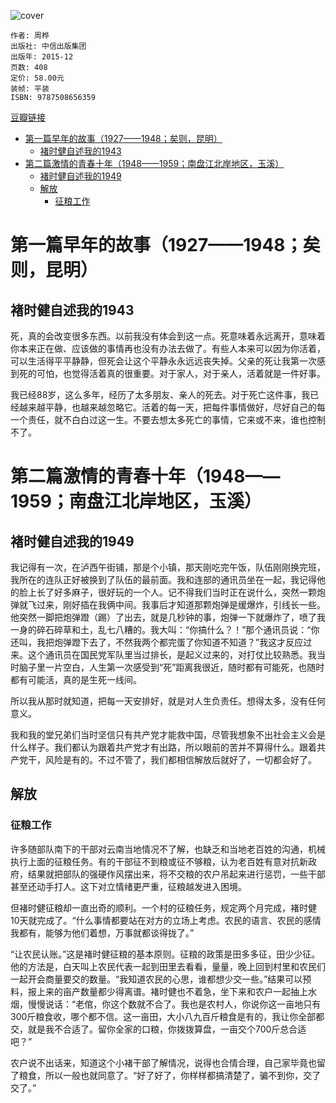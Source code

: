 ![cover](https://img1.doubanio.com/view/subject/s/public/s28340158.jpg)

    作者: 周桦
    出版社: 中信出版集团
    出版年: 2015-12
    页数: 408
    定价: 58.00元
    装帧: 平装
    ISBN: 9787508656359

[豆瓣链接](https://book.douban.com/subject/26664352/)

- [第一篇早年的故事（1927——1948；矣则，昆明）](#第一篇早年的故事19271948矣则昆明)
  - [褚时健自述我的1943](#褚时健自述我的1943)
- [第二篇激情的青春十年（1948——1959；南盘江北岸地区，玉溪）](#第二篇激情的青春十年19481959南盘江北岸地区玉溪)
  - [褚时健自述我的1949](#褚时健自述我的1949)
  - [解放](#解放)
    - [征粮工作](#征粮工作)

# 第一篇早年的故事（1927——1948；矣则，昆明）
## 褚时健自述我的1943
死，真的会改变很多东西。以前我没有体会到这一点。死意味着永远离开，意味着你本来正在做、应该做的事情再也没有办法去做了。有些人本来可以因为你活着，可以生活得平平静静，但死会让这个平静永永远远丧失掉。父亲的死让我第一次感到死的可怕，也觉得活着真的很重要。对于家人，对于亲人，活着就是一件好事。

我已经88岁，这么多年，经历了太多朋友、亲人的死去。对于死亡这件事，我已经越来越平静，也越来越忽略它。活着的每一天，把每件事情做好，尽好自己的每一个责任，就不白白过这一生。不要去想太多死亡的事情，它来或不来，谁也控制不了。

# 第二篇激情的青春十年（1948——1959；南盘江北岸地区，玉溪）
## 褚时健自述我的1949
我记得有一次，在泸西午街铺，那是个小镇，那天刚吃完午饭，队伍刚刚换完班，我所在的连队正好被换到了队伍的最前面。我和连部的通讯员坐在一起，我记得他的脸上长了好多麻子，很好玩的一个人。记不得我们当时正在说什么，突然一颗炮弹就飞过来，刚好插在我俩中间。我事后才知道那颗炮弹是缓爆炸，引线长一些。他突然一脚把炮弹蹬（踢）了出去，就是几秒钟的事，炮弹一下就爆炸了，喷了我一身的碎石碎草和土，乱七八糟的。我大叫：“你搞什么？！”那个通讯员说：“你还叫，我把炮弹蹬下去了，不然我两个都完蛋了你知道不知道？”我这才反应过来。这个通讯员在国民党军队里当过排长，是起义过来的，对打仗比较熟悉。我当时脑子里一片空白，人生第一次感受到“死”距离我很近，随时都有可能死，也随时都有可能活，真的是生死一线间。

所以我从那时就知道，把每一天安排好，就是对人生负责任。想得太多，没有任何意义。

我和我的堂兄弟们当时坚信只有共产党才能救中国，尽管我想象不出社会主义会是什么样子。我们都认为跟着共产党才有出路，所以眼前的苦并不算得什么。跟着共产党干，风险是有的。不过不管了，我们都相信解放后就好了，一切都会好了。

## 解放
### 征粮工作
许多随部队南下的干部对云南当地情况不了解，也缺乏和当地老百姓的沟通，机械执行上面的征粮任务。有的干部征不到粮或征不够粮，认为老百姓有意对抗新政府，结果就把部队的强硬作风摆出来，将不交粮的农户吊起来进行惩罚，一些干部甚至还动手打人。这下对立情绪更严重，征粮越发进入困境。

但褚时健征粮却一直出奇的顺利。一个村的征粮任务，规定两个月完成，褚时健10天就完成了。“什么事情都要站在对方的立场上考虑。农民的语言、农民的感情我都有，能够为他们着想，万事就都谈得拢了。”

“让农民认账。”这是褚时健征粮的基本原则。征粮的政策是田多多征，田少少征。他的方法是，白天叫上农民代表一起到田里去看看，量量，晚上回到村里和农民们一起开会商量要交的数量。“我知道农民的心思，谁都想少交一些。”结果可以预料，报上来的亩产数量都少得离谱。褚时健也不着急，坐下来和农户一起抽上水烟，慢慢说话：“老倌，你这个数就不合了。我也是农村人，你说你这一亩地只有300斤粮食收，哪个都不信。这一亩田，大小八九百斤粮食是有的，我让你全部都交，就是我不合适了。留你全家的口粮，你拨拨算盘，一亩交个700斤总合适吧？”

农户说不出话来，知道这个小褚干部了解情况，说得也合情合理，自己家毕竟也留了粮食，所以一般也就同意了。“好了好了，你样样都搞清楚了，骗不到你，交了交了。”









































































